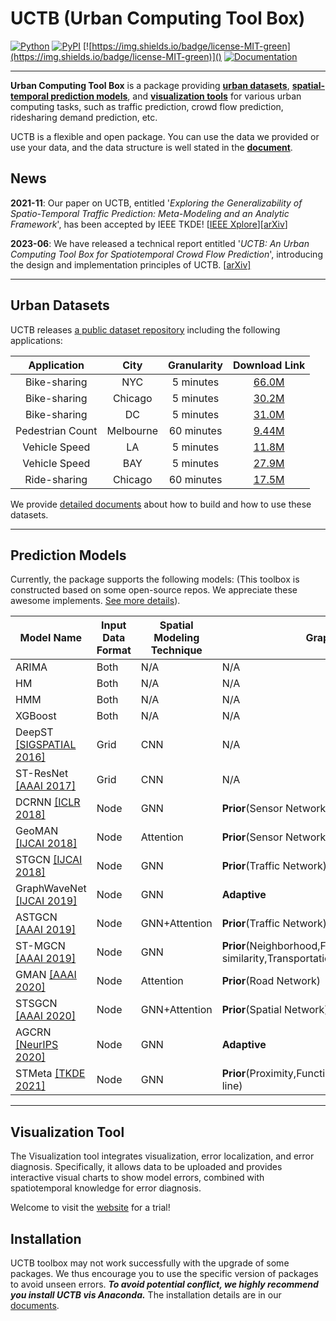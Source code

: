 # UCTB (Urban Computing Tool Box)

 [![Python](https://img.shields.io/badge/python-3.6%7C3.7-blue)]() [![PyPI](https://img.shields.io/badge/pypi%20package-v0.3.5-sucess)](https://pypi.org/project/UCTB/) [![https://img.shields.io/badge/license-MIT-green](https://img.shields.io/badge/license-MIT-green)]() [![Documentation](https://img.shields.io/badge/api-reference-blue.svg)](https://uctb.github.io/UCTB)

------

**Urban Computing Tool Box** is a package providing [**urban datasets**](https://github.com/uctb/Urban-Dataset), [**spatial-temporal prediction models**](https://github.com/uctb/UCTB), and [**visualization tools**](https://github.com/uctb/visualization-tool-UCTB) for various urban computing tasks, such as traffic prediction, crowd flow prediction, ridesharing demand prediction, etc. 

UCTB is a flexible and open package. You can use the data we provided or use your data, and the data structure is well stated in the [**document**](https://uctb.github.io/UCTB/md_file/urban_dataset.html#). 

## News

**2021-11**: Our paper on UCTB, entitled '*Exploring the Generalizability of Spatio-Temporal Traffic Prediction: Meta-Modeling and an Analytic Framework*', has been accepted by IEEE TKDE! [[IEEE Xplore](https://ieeexplore.ieee.org/document/9627543)][[arXiv](https://arxiv.org/abs/2009.09379)]

**2023-06**: We have released a technical report entitled '*UCTB: An Urban Computing Tool Box for Spatiotemporal Crowd Flow Prediction*', introducing the design and implementation principles of UCTB. [[arXiv\]](https://arxiv.org/abs/2306.04144)

------

## Urban Datasets

UCTB releases [a public dataset repository](https://github.com/uctb/Urban-Dataset) including the following applications:

| **Application**  | **City**  | **Granularity** |                      **Download Link**                       |
| :--------------: | :-------: | :-------------: | :----------------------------------------------------------: |
|   Bike-sharing   |    NYC    |    5 minutes    | [66.0M](https://github.com/uctb/Urban-Dataset/blob/main/Public_Datasets/Bike/5_minutes/Bike_NYC.zip) |
|   Bike-sharing   |  Chicago  |    5 minutes    | [30.2M](https://github.com/uctb/Urban-Dataset/blob/main/Public_Datasets/Bike/5_minutes/Bike_Chicago.zip) |
|   Bike-sharing   |    DC     |    5 minutes    | [31.0M](https://github.com/uctb/Urban-Dataset/blob/main/Public_Datasets/Bike/5_minutes/Bike_DC.zip) |
| Pedestrian Count | Melbourne |   60 minutes    | [9.44M](https://github.com/uctb/Urban-Dataset/blob/main/Public_Datasets/Pedestrian/60_minutes/Pedestrian_Melbourne.pkl.zip) |
|  Vehicle Speed   |    LA     |    5 minutes    | [11.8M](https://github.com/uctb/Urban-Dataset/blob/main/Public_Datasets/Speed/5_minutes/METR_LA.zip) |
|  Vehicle Speed   |    BAY    |    5 minutes    | [27.9M](https://github.com/uctb/Urban-Dataset/blob/main/Public_Datasets/Speed/5_minutes/PEMS_BAY.zip) |
|   Ride-sharing   |  Chicago  |   60 minutes    | [17.5M](https://github.com/uctb/Urban-Dataset/blob/main/Public_Datasets/Taxi/60_minutes/Taxi_Chicago.zip) |

We provide [detailed documents](https://github.com/uctb/Urban-Dataset/blob/main/Tutorial/tutorial.ipynb) about how to build and how to use these datasets.

------

## Prediction Models

Currently, the package supports the following models: (This toolbox is constructed based on some open-source repos. We appreciate these awesome implements. [See more details](https://uctb.github.io/UCTB/md_file/predictive_tool.html#)). 

|  Model Name  |   Input Data Format   |   Spatial Modeling Technique   |Graph Type|Temporal Modeling Technique|Temporal Knowledge|Module|
| ---- | ---- | ---- |----|----|----|----|
|   ARIMA   |   Both   |   N/A   |N/A|SARIMA|Closeness|``UCTB.model.ARIMA``|
|   HM   |   Both   |   N/A   |N/A|N/A|Closeness|``UCTB.model.HM``|
|   HMM   |   Both   |   N/A   |N/A|HMM|Closeness|``UCTB.model.HMM``|
|   XGBoost   |   Both   |   N/A   |N/A|XGBoost|Closeness|``UCTB.model.XGBoost``|
|   DeepST [[SIGSPATIAL 2016]](https://www.microsoft.com/en-us/research/wp-content/uploads/2016/09/DeepST-SIGSPATIAL2016.pdf)  |   Grid   |   CNN   |N/A|CNN|Closeness,Period,Trend|``UCTB.model.DeepST``|
|   ST-ResNet [[AAAI 2017]](https://arxiv.org/pdf/1610.00081.pdf)  |   Grid   |   CNN   |N/A|CNN|Closeness,Period,Trend|``UCTB.model.ST_ResNet``|
|   DCRNN  [[ICLR 2018]](https://arxiv.org/pdf/1707.01926.pdf) |   Node   |   GNN   |**Prior**(Sensor Network)|RNN|Closeness|``UCTB.model.DCRNN``|
|   GeoMAN  [[IJCAI 2018]](https://www.ijcai.org/proceedings/2018/0476.pdf) |   Node   |   Attention   |**Prior**(Sensor Networks)|Attention+LSTM|Closeness|``UCTB.model.GeoMAN``|
|   STGCN  [[IJCAI 2018]](https://www.ijcai.org/proceedings/2018/0505.pdf) |   Node   |   GNN   |**Prior**(Traffic Network)|Gated CNN|Closeness|``UCTB.model.STGCN``|
|   GraphWaveNet [[IJCAI 2019]](https://www.ijcai.org/proceedings/2019/0264.pdf)  |   Node   |   GNN   |**Adaptive**|TCN|Closeness|``UCTB.model.GraphWaveNet``|
|   ASTGCN  [[AAAI 2019]](https://ojs.aaai.org/index.php/AAAI/article/view/3881) |   Node   |   GNN+Attention   |**Prior**(Traffic Network)|Attention|Closeness,Period,Trend|``UCTB.model.ASTGCN``|
|   ST-MGCN   [[AAAI 2019]](https://ojs.aaai.org/index.php/AAAI/article/view/4247) |   Node   |   GNN   |**Prior**(Neighborhood,Functional similarity,Transportation connectivity)|CGRNN|Closeness|``UCTB.model.ST_MGCN``|
|   GMAN  [[AAAI 2020]](https://ojs.aaai.org/index.php/AAAI/article/view/5477/5333) |   Node   |   Attention   |**Prior**(Road Network)|Attention|Closeness|``UCTB.model.GMAN``|
|   STSGCN  [[AAAI 2020]](https://ojs.aaai.org/index.php/AAAI/article/view/5438) |   Node   |   GNN+Attention   |**Prior**(Spatial Network)|Attention|Closeness|``UCTB.model.STSGCN``|
|   AGCRN [[NeurIPS 2020]](https://proceedings.neurips.cc/paper/2020/file/ce1aad92b939420fc17005e5461e6f48-Paper.pdf) |   Node   |   GNN   |**Adaptive**|RNN|Closeness|``UCTB.model.AGCRN``|
|   STMeta [[TKDE 2021]](https://arxiv.org/abs/2009.09379)  |   Node   |   GNN   |**Prior**(Proximity,Functionality,Interaction/Same-line)|LSTM/RNN|Closeness,Period,Trend|``UCTB.model.STMeta``|

------

## Visualization Tool

The Visualization tool integrates visualization, error localization, and error diagnosis. Specifically, it allows data to be uploaded and provides interactive visual charts to show model errors, combined with spatiotemporal knowledge for error diagnosis.

Welcome to visit the [website](http://39.107.116.221/) for a trial! 

## Installation

UCTB toolbox may not work successfully with the upgrade of some packages. We thus encourage you to use the specific version of packages to avoid unseen errors. ***To avoid potential conflict, we highly recommend you install UCTB vis Anaconda.*** The installation details are in our [documents](https://uctb.github.io/UCTB/md_file/installation.html). 
